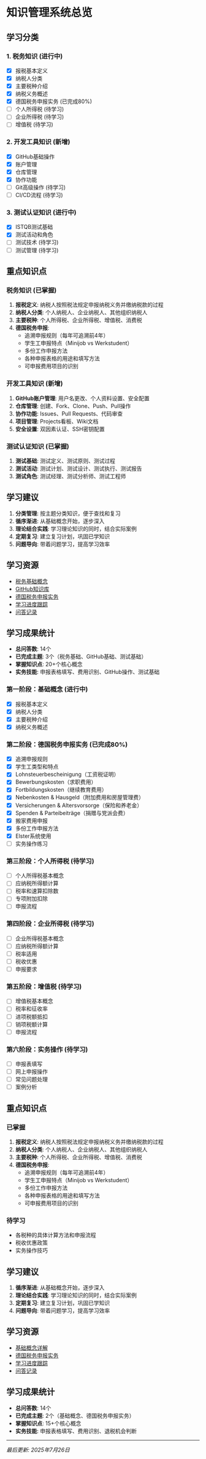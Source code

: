# 知识管理系统总览

## 学习分类

### 1. 税务知识 (进行中)
- [x] 报税基本定义
- [x] 纳税人分类
- [x] 主要税种介绍
- [x] 纳税义务概述
- [x] 德国税务申报实务 (已完成80%)
- [ ] 个人所得税 (待学习)
- [ ] 企业所得税 (待学习)
- [ ] 增值税 (待学习)

### 2. 开发工具知识 (新增)
- [x] GitHub基础操作
- [x] 账户管理
- [x] 仓库管理
- [x] 协作功能
- [ ] Git高级操作 (待学习)
- [ ] CI/CD流程 (待学习)

### 3. 测试认证知识 (进行中)
- [x] ISTQB测试基础
- [x] 测试活动和角色
- [ ] 测试技术 (待学习)
- [ ] 测试管理 (待学习)

## 重点知识点

### 税务知识 (已掌握)
1. **报税定义**: 纳税人按照税法规定申报纳税义务并缴纳税款的过程
2. **纳税人分类**: 个人纳税人、企业纳税人、其他组织纳税人
3. **主要税种**: 个人所得税、企业所得税、增值税、消费税
4. **德国税务申报**: 
   - 追溯申报规则（每年可追溯前4年）
   - 学生工申报特点（Minijob vs Werkstudent）
   - 多份工作申报方法
   - 各种申报表格的用途和填写方法
   - 可申报费用项目的识别

### 开发工具知识 (新增)
1. **GitHub账户管理**: 用户名更改、个人资料设置、安全配置
2. **仓库管理**: 创建、Fork、Clone、Push、Pull操作
3. **协作功能**: Issues、Pull Requests、代码审查
4. **项目管理**: Projects看板、Wiki文档
5. **安全设置**: 双因素认证、SSH密钥配置

### 测试认证知识 (已掌握)
1. **测试基础**: 测试定义、测试原则、测试过程
2. **测试活动**: 测试计划、测试设计、测试执行、测试报告
3. **测试角色**: 测试经理、测试分析师、测试工程师

## 学习建议
1. **分类管理**: 按主题分类知识，便于查找和复习
2. **循序渐进**: 从基础概念开始，逐步深入
3. **理论结合实践**: 学习理论知识的同时，结合实际案例
4. **定期复习**: 建立复习计划，巩固已学知识
5. **问题导向**: 带着问题学习，提高学习效率

## 学习资源
- [税务基础概念](./topics/01_基础概念.md)
- [GitHub知识库](./topics/02_GitHub_知识.md)
- [德国税务申报实务](./topics/03_德国税务申报实务.md)
- [学习进度跟踪](../learning_records/progress/学习进度总览.md)
- [问答记录](../learning_records/qa_logs/问答记录.md)

## 学习成果统计
- **总问答数**: 14个
- **已完成主题**: 3个（税务基础、GitHub基础、测试基础）
- **掌握知识点**: 20+个核心概念
- **实务技能**: 申报表格填写、费用识别、GitHub操作、测试基础

### 第一阶段：基础概念 (进行中)
- [x] 报税基本定义
- [x] 纳税人分类
- [x] 主要税种介绍
- [x] 纳税义务概述

### 第二阶段：德国税务申报实务 (已完成80%)
- [x] 追溯申报规则
- [x] 学生工类型和特点
- [x] Lohnsteuerbescheinigung（工资税证明）
- [x] Bewerbungskosten（求职费用）
- [x] Fortbildungskosten（继续教育费用）
- [x] Nebenkosten & Hausgeld（附加费用和房屋管理费）
- [x] Versicherungen & Altersvorsorge（保险和养老金）
- [x] Spenden & Parteibeiträge（捐赠与党派会费）
- [x] 搬家费用申报
- [x] 多份工作申报方法
- [x] Elster系统使用
- [ ] 实务操作练习

### 第三阶段：个人所得税 (待学习)
- [ ] 个人所得税基本概念
- [ ] 应纳税所得额计算
- [ ] 税率和速算扣除数
- [ ] 专项附加扣除
- [ ] 申报流程

### 第四阶段：企业所得税 (待学习)
- [ ] 企业所得税基本概念
- [ ] 应纳税所得额计算
- [ ] 税率适用
- [ ] 税收优惠
- [ ] 申报要求

### 第五阶段：增值税 (待学习)
- [ ] 增值税基本概念
- [ ] 税率和征收率
- [ ] 进项税额抵扣
- [ ] 销项税额计算
- [ ] 申报流程

### 第六阶段：实务操作 (待学习)
- [ ] 申报表填写
- [ ] 网上申报操作
- [ ] 常见问题处理
- [ ] 案例分析

## 重点知识点

### 已掌握
1. **报税定义**: 纳税人按照税法规定申报纳税义务并缴纳税款的过程
2. **纳税人分类**: 个人纳税人、企业纳税人、其他组织纳税人
3. **主要税种**: 个人所得税、企业所得税、增值税、消费税
4. **德国税务申报**: 
   - 追溯申报规则（每年可追溯前4年）
   - 学生工申报特点（Minijob vs Werkstudent）
   - 多份工作申报方法
   - 各种申报表格的用途和填写方法
   - 可申报费用项目的识别

### 待学习
- 各税种的具体计算方法和申报流程
- 税收优惠政策
- 实务操作技巧

## 学习建议
1. **循序渐进**: 从基础概念开始，逐步深入
2. **理论结合实践**: 学习理论知识的同时，结合实际案例
3. **定期复习**: 建立复习计划，巩固已学知识
4. **问题导向**: 带着问题学习，提高学习效率

## 学习资源
- [基础概念详解](./topics/01_基础概念.md)
- [德国税务申报实务](./topics/03_德国税务申报实务.md)
- [学习进度跟踪](../learning_records/progress/学习进度总览.md)
- [问答记录](../learning_records/qa_logs/问答记录.md)

## 学习成果统计
- **总问答数**: 14个
- **已完成主题**: 2个（基础概念、德国税务申报实务）
- **掌握知识点**: 15+个核心概念
- **实务技能**: 申报表格填写、费用识别、退税机会判断

---
*最后更新: 2025年7月26日* 